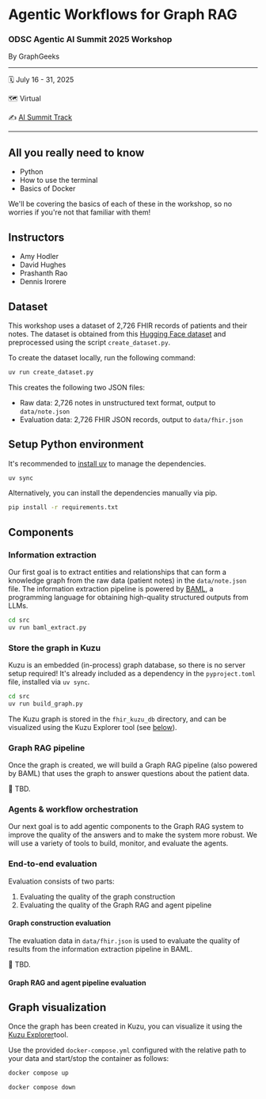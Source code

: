 Agentic Workflows for Graph RAG
================

### ODSC Agentic AI Summit 2025 Workshop

By GraphGeeks

----

:spiral_calendar:  July 16 - 31, 2025

:world_map:        Virtual

:writing_hand:     [AI Summit Track](https://www.summit.ai/#Tracks)

----

## All you really need to know

- Python
- How to use the terminal
- Basics of Docker

We'll be covering the basics of each of these in the workshop, so no worries if you're not that familiar with them!

## Instructors

* Amy Hodler
* David Hughes
* Prashanth Rao
* Dennis Irorere

## Dataset

This workshop uses a dataset of 2,726 FHIR records of patients and their notes. The dataset is obtained
from this [Hugging Face dataset](https://huggingface.co/datasets/kishanbodybrain/test-fhir/tree/main/data)
and preprocessed using the script `create_dataset.py`.

To create the dataset locally, run the following command:

```bash
uv run create_dataset.py
```

This creates the following two JSON files:

- Raw data: 2,726 notes in unstructured text format, output to `data/note.json`
- Evaluation data: 2,726 FHIR JSON records, output to `data/fhir.json`

## Setup Python environment

It's recommended to [install uv](https://docs.astral.sh/uv/getting-started/installation/) to manage the dependencies.

```bash
uv sync
```
Alternatively, you can install the dependencies manually via pip.

```bash
pip install -r requirements.txt
```

## Components

### Information extraction

Our first goal is to extract entities and relationships that can form a knowledge graph from
the raw data (patient notes) in the `data/note.json` file. The information extraction pipeline
is powered by [BAML](https://www.boundaryml.com/), a programming language for obtaining high-quality
structured outputs from LLMs.

```bash
cd src
uv run baml_extract.py
```

### Store the graph in Kuzu

Kuzu is an embedded (in-process) graph database, so there is no server setup required! It's already included as a dependency in the `pyproject.toml` file, installed via `uv sync`.

```bash
cd src
uv run build_graph.py
```
The Kuzu graph is stored in the `fhir_kuzu_db` directory, and can be visualized using the Kuzu Explorer tool (see [below](#graph-visualization)).

### Graph RAG pipeline

Once the graph is created, we will build a Graph RAG pipeline (also powered by BAML) that uses the
graph to answer questions about the patient data.

🚧 TBD.

### Agents & workflow orchestration

Our next goal is to add agentic components to the Graph RAG system to improve the quality of the
answers and to make the system more robust. We will use a variety of tools to build, monitor, and
evaluate the agents.

### End-to-end evaluation

Evaluation consists of two parts:

1. Evaluating the quality of the graph construction
2. Evaluating the quality of the Graph RAG and agent pipeline

#### Graph construction evaluation

The evaluation data in `data/fhir.json` is used to evaluate the
quality of results from the information extraction pipeline in BAML.

🚧 TBD.

#### Graph RAG and agent pipeline evaluation


## Graph visualization

Once the graph has been created in Kuzu, you can visualize it using the
[Kuzu Explorer](https://docs.kuzudb.com/visualization/kuzu-explorer/#what-is-kuzu-explorer)tool.

Use the provided `docker-compose.yml` configured with the relative path to your data and start/stop the container as follows:

```bash
docker compose up
```

```bash
docker compose down
```